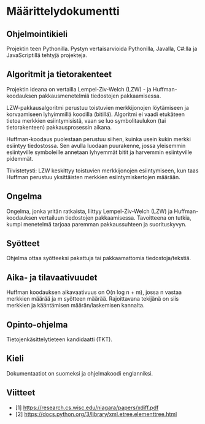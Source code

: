 # Määrittelydokumentti

## Ohjelmointikieli

Projektin teen Pythonilla. Pystyn vertaisarvioida Pythonilla, Javalla, C#:lla ja JavaScriptillä tehtyjä projekteja. 

## Algoritmit ja tietorakenteet

Projektin ideana on vertailla Lempel-Ziv-Welch (LZW) - ja Huffman-koodauksen pakkausmenetelmiä tiedostojen pakkaamisessa. 

LZW-pakkausalgoritmi perustuu toistuvien merkkijonojen löytämiseen ja korvaamiseen lyhyimmillä koodilla (bitillä). Algoritmi ei vaadi etukäteen tietoa merkkien esiintymisistä, vaan se luo  symbolitaulukon (tai tietorakenteen) pakkausprosessin aikana.

Huffman-koodaus puolestaan perustuu siihen, kuinka usein kukin merkki esiintyy tiedostossa. Sen avulla luodaan puurakenne, jossa yleisemmin esiintyville symboleille annetaan lyhyemmät bitit ja harvemmin esiintyville pidemmät. 

Tiivistetysti: LZW keskittyy toistuvien merkkijonojen esiintymiseen, kun taas Huffman perustuu yksittäisten merkkien esiintymiskertojen määrään.

## Ongelma

Ongelma, jonka yritän ratkaista, liittyy Lempel-Ziv-Welch (LZW) ja Huffman-koodauksen vertailuun tiedostojen pakkaamisessa. Tavoitteena on tutkia, kumpi menetelmä tarjoaa paremman pakkaussuhteen ja suorituskyvyn.  

## Syötteet

Ohjelma ottaa syötteeksi pakattuja tai pakkaamattomia tiedostoja/tekstiä.

## Aika- ja tilavaativuudet


Huffman koodauksen aikavaativuus on O(n log n + m), jossa n vastaa merkkien määrää ja m syötteen määrää. Rajoittavana tekijänä on siis merkkien ja kääntämisen määrän/laskemisen kannalta.


## Opinto-ohjelma

Tietojenkäsittelytieteen kandidaatti (TKT).

## Kieli

Dokumentaatiot on suomeksi ja ohjelmakoodi englanniksi.

## Viitteet
- [1] https://research.cs.wisc.edu/niagara/papers/xdiff.pdf
- [2] https://docs.python.org/3/library/xml.etree.elementtree.html
